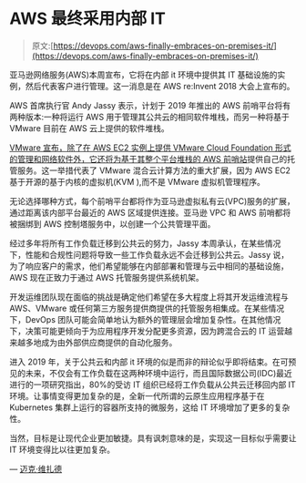 # AWS 最终采用内部 IT

> 原文:[https://devops.com/aws-finally-embraces-on-premises-it/](https://devops.com/aws-finally-embraces-on-premises-it/)

亚马逊网络服务(AWS)本周宣布，它将在内部 it 环境中提供其 IT 基础设施的实例，然后代表客户进行管理。这一消息是在 AWS re:Invent 2018 大会上宣布的。

AWS 首席执行官 Andy Jassy 表示，计划于 2019 年推出的 AWS 前哨平台将有两种版本:一种将运行 AWS 用于管理其公共云的相同软件堆栈，而另一种将基于 VMware 目前在 AWS 云上提供的软件堆栈。

[VMware 宣布，除了在 AWS EC2 实例上提供 VMware Cloud Foundation 形式的管理和网络软件外，它还将为基于其整个平台堆栈的 AWS 前哨站](https://www.vmware.com/company/news/releases/vmw-newsfeed.VMware-to-Drive-Adoption-of-As-A-Service-Model-for-On-Premises-Data-Centers-with-New-Solutions-for-AWS-Outposts.1658510.html)提供自己的托管服务。这一举措代表了 VMware 混合云计算方法的重大扩展，因为 AWS EC2 基于开源的基于内核的虚拟机(KVM ),而不是 VMware 虚拟机管理程序。

无论选择哪种方式，每个前哨平台都将作为亚马逊虚拟私有云(VPC)服务的扩展，通过距离该内部平台最近的 AWS 区域提供连接。亚马逊 VPC 和 AWS 前哨都将被捆绑到 AWS 控制塔服务中，以创建一个公共管理平面。

经过多年将所有工作负载迁移到公共云的努力，Jassy 本周承认，在某些情况下，性能和合规性问题将导致一些工作负载永远不会迁移到公共云。Jassy 说，为了响应客户的需求，他们希望能够在内部部署和管理与云中相同的基础设施，AWS 现在正致力于通过 AWS 托管服务提供系统机架。

开发运维团队现在面临的挑战是确定他们希望在多大程度上将其开发运维流程与 AWS、VMware 或任何第三方服务提供商提供的托管服务相集成。在某些情况下，DevOps 团队可能会简单地认为额外的管理层会增加复杂性。在其他情况下，决策可能更倾向于为应用程序开发分配更多资源，因为跨混合云的 IT 运营越来越多地成为由外部供应商提供的自动化服务。

进入 2019 年，关于公共云和内部 it 环境的似是而非的辩论似乎即将结束。在可预见的未来，不仅会有工作负载在这两种环境中运行，而且国际数据公司(IDC)最近进行的一项研究指出，80%的受访 IT 组织已经将工作负载从公共云迁移回内部 IT 环境。让事情变得更加复杂的是，全新一代所谓的云原生应用程序基于在 Kubernetes 集群上运行的容器所支持的微服务，这给 IT 环境增加了更多的复杂性。

当然，目标是让现代企业更加敏捷。具有讽刺意味的是，实现这一目标似乎需要让 IT 环境变得比以往更加复杂。

— [迈克·维扎德](https://devops.com/author/mike-vizard/)